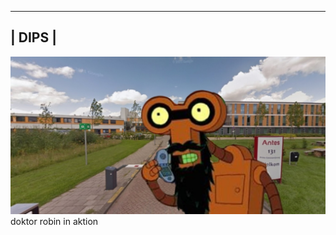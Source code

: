--------
| DIPS |
--------
![](https://github.com/nondejus/DIPS/blob/main/ArtBoard%20Image%20(285).jpg)
doktor robin in aktion
